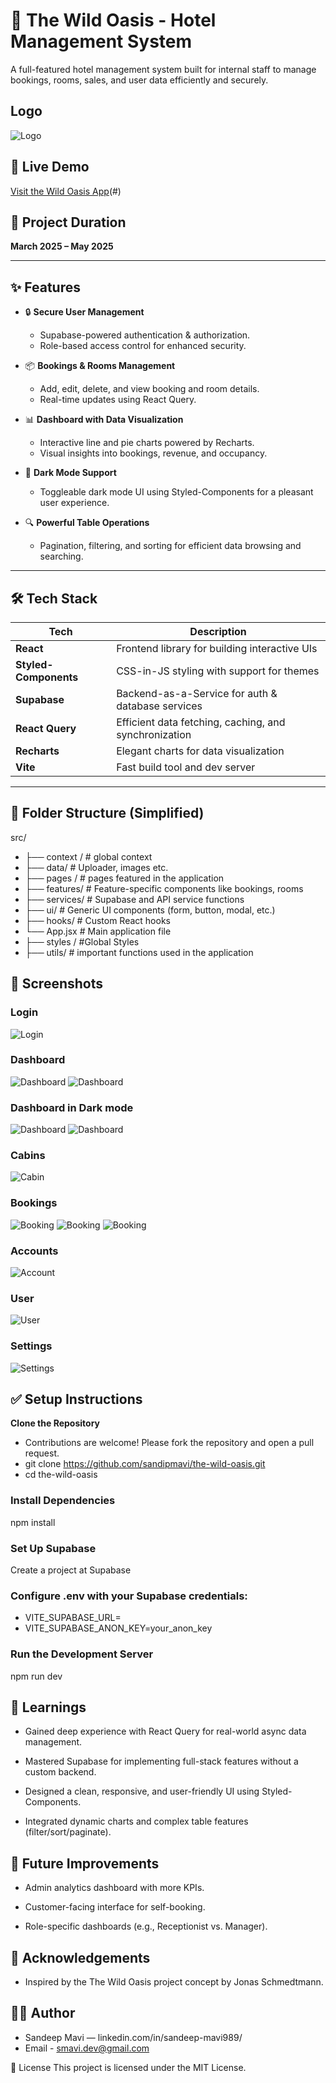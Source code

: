 # 🏨 The Wild Oasis - Hotel Management System

A full-featured hotel management system built for internal staff to manage bookings, rooms, sales, and user data efficiently and securely.
## Logo
![Logo](./public/logo-light.png)
## 🚀 Live Demo

[Visit the Wild Oasis App](https://wiiild-oasis.netlify.app/login)(#) <!-- Replace with actual deployed link when available -->

## 📅 Project Duration

**March 2025 – May 2025**

---

## ✨ Features

- 🔒 **Secure User Management**  
  - Supabase-powered authentication & authorization.
  - Role-based access control for enhanced security.

- 📦 **Bookings & Rooms Management**  
  - Add, edit, delete, and view booking and room details.
  - Real-time updates using React Query.

- 📊 **Dashboard with Data Visualization**  
  - Interactive line and pie charts powered by Recharts.
  - Visual insights into bookings, revenue, and occupancy.

- 🌙 **Dark Mode Support**  
  - Toggleable dark mode UI using Styled-Components for a pleasant user experience.

- 🔍 **Powerful Table Operations**  
  - Pagination, filtering, and sorting for efficient data browsing and searching.

---

## 🛠️ Tech Stack

| Tech             | Description                                        |
|------------------|----------------------------------------------------|
| **React**        | Frontend library for building interactive UIs      |
| **Styled-Components** | CSS-in-JS styling with support for themes        |
| **Supabase**     | Backend-as-a-Service for auth & database services  |
| **React Query**  | Efficient data fetching, caching, and synchronization |
| **Recharts**     | Elegant charts for data visualization              |
| **Vite**         | Fast build tool and dev server                     |

---

## 📂 Folder Structure (Simplified)
src/
- ├── context / # global context
- ├── data/ # Uploader, images etc.
- ├── pages / # pages featured in the application
- ├── features/ # Feature-specific components like bookings, rooms
- ├── services/ # Supabase and API service functions
- ├── ui/ # Generic UI components (form, button, modal, etc.)
- ├── hooks/ # Custom React hooks
- └── App.jsx # Main application file
- ├── styles / #Global Styles
- ├── utils/ # important functions used in the application

## 📸 Screenshots
 ### Login
  ![Login](./shots/SS-Login.png)
 ### Dashboard
 ![Dashboard](./shots/SS-dashboard.png)
 ![Dashboard](./shots/SS-dashboard2.png)
 ### Dashboard in Dark mode
 ![Dashboard](./shots/SS-dashboard-d1.png)
 ![Dashboard](./shots/SS-dashboard-d2.png)
 ### Cabins
 ![Cabin](./shots/SS-Cabins1.png)
 ### Bookings
 ![Booking](./shots/SS-bookings1.png)
 ![Booking](./shots/SS-bookings2.png)
 ![Booking](./shots/SS-bookings-d.png)
 ### Accounts
  ![Account](./shots/SS-accounts.png)
 ### User
  ![User](./shots/SS-User.png)
 ### Settings
 
  ![Settings](./shots/SS-Setting.png)

## ✅ Setup Instructions

 **Clone the Repository**
 -  Contributions are welcome! Please fork the repository and open a pull request.
 - git clone https://github.com/sandipmavi/the-wild-oasis.git
 - cd the-wild-oasis
### Install Dependencies
  npm install
### Set Up Supabase

 Create a project at Supabase

### Configure .env with your Supabase credentials:

- VITE_SUPABASE_URL=
- VITE_SUPABASE_ANON_KEY=your_anon_key
### Run the Development Server
npm run dev
## 🧠 Learnings
- Gained deep experience with React Query for real-world async data management.

- Mastered Supabase for implementing full-stack features without a custom backend.

- Designed a clean, responsive, and user-friendly UI using Styled-Components.

- Integrated dynamic charts and complex table features (filter/sort/paginate).

## 📌 Future Improvements
- Admin analytics dashboard with more KPIs.

- Customer-facing interface for self-booking.

- Role-specific dashboards (e.g., Receptionist vs. Manager).

## 🙌 Acknowledgements
- Inspired by the The Wild Oasis project concept by Jonas Schmedtmann.

## 🧑‍💻 Author
- Sandeep Mavi — linkedin.com/in/sandeep-mavi989/
- Email - smavi.dev@gmail.com


📄 License
This project is licensed under the MIT License.

